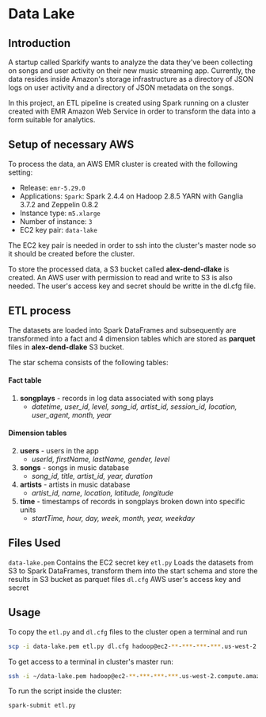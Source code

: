 # Data Lake

## Introduction

A startup called Sparkify wants to analyze the data they've been collecting on songs and user activity on their new music streaming app. Currently, the data resides inside Amazon's storage infrastructure as a directory of JSON logs on user activity and a directory of JSON metadata on the songs.

In this project, an ETL pipeline is created using Spark running on a cluster created with EMR Amazon Web Service in order to transform the data into a form suitable for analytics.

## Setup of necessary AWS

To process the data, an AWS EMR cluster is created with the following setting:
- Release: `emr-5.29.0`
- Applications: `Spark`: Spark 2.4.4 on Hadoop 2.8.5 YARN with Ganglia 3.7.2 and Zeppelin 0.8.2
- Instance type: `m5.xlarge`
- Number of instance: `3`
- EC2 key pair: `data-lake`

The EC2 key pair is needed in order to ssh into the cluster's master node so it should be created before the cluster.

To store the processed data, a S3 bucket called **alex-dend-dlake** is created. An AWS user with permission to read and write to S3 is also needed. The user's access key and secret should be writte in the dl.cfg file.

## ETL process

The datasets are loaded into Spark DataFrames and subsequently are transformed into a fact and 4 dimension tables which are stored as **parquet** files in **alex-dend-dlake** S3 bucket.

The star schema consists of the following tables:

#### Fact table
1. **songplays** - records in log data associated with song plays
   - *datetime, user_id, level, song_id, artist_id, session_id, location, user_agent, month, year*

#### Dimension tables
2. **users** - users in the app
   - *userId, firstName, lastName, gender, level*
3. **songs** - songs in music database
   - *song_id, title, artist_id, year, duration*
4. **artists** - artists in music database
   - *artist_id, name, location, latitude, longitude*
5. **time** - timestamps of records in songplays broken down into specific units
   - *startTime, hour, day, week, month, year, weekday*

## Files Used

`data-lake.pem` Contains the EC2 secret key
`etl.py` Loads the datasets from S3 to Spark DataFrames, transform them into the start schema and store the results in S3 bucket as parquet files
`dl.cfg` AWS user's access key and secret

## Usage

To copy the `etl.py` and `dl.cfg` files to the cluster open a terminal and run

```bash
scp -i data-lake.pem etl.py dl.cfg hadoop@ec2-**-***-***-***.us-west-2.compute.amazonaws.com:~/
```

To get access to a terminal in cluster's master run:

```bash
ssh -i ~/data-lake.pem hadoop@ec2-**-***-***-***.us-west-2.compute.amazonaws.com
```

To run the script inside the cluster:

```bash
spark-submit etl.py
```
